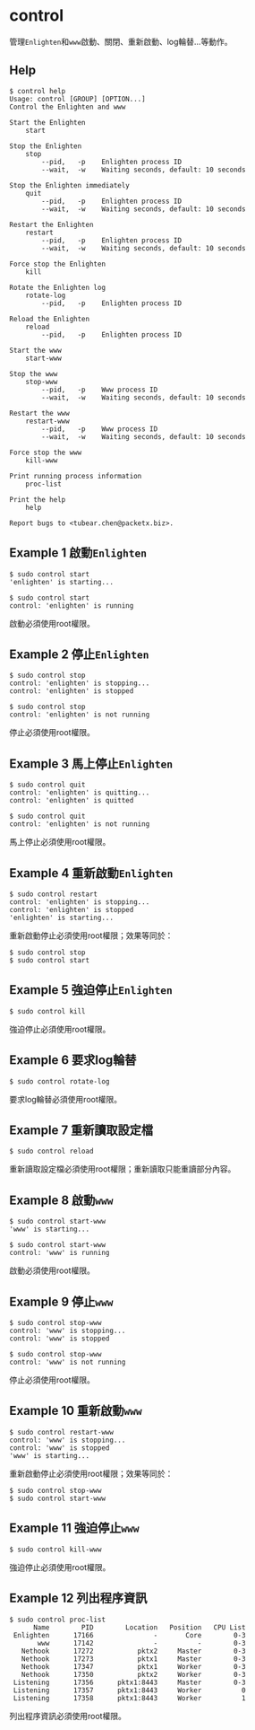 control
===========

管理`Enlighten`和`www`啟動、關閉、重新啟動、log輪替...等動作。

Help
-----------

```
$ control help
Usage: control [GROUP] [OPTION...]
Control the Enlighten and www

Start the Enlighten
    start

Stop the Enlighten
    stop
        --pid,   -p    Enlighten process ID
        --wait,  -w    Waiting seconds, default: 10 seconds

Stop the Enlighten immediately
    quit
        --pid,   -p    Enlighten process ID
        --wait,  -w    Waiting seconds, default: 10 seconds

Restart the Enlighten
    restart
        --pid,   -p    Enlighten process ID
        --wait,  -w    Waiting seconds, default: 10 seconds

Force stop the Enlighten
    kill

Rotate the Enlighten log
    rotate-log
        --pid,   -p    Enlighten process ID

Reload the Enlighten
    reload
        --pid,   -p    Enlighten process ID

Start the www
    start-www

Stop the www
    stop-www
        --pid,   -p    Www process ID
        --wait,  -w    Waiting seconds, default: 10 seconds

Restart the www
    restart-www
        --pid,   -p    Www process ID
        --wait,  -w    Waiting seconds, default: 10 seconds

Force stop the www
    kill-www

Print running process information
    proc-list

Print the help
    help

Report bugs to <tubear.chen@packetx.biz>.
```

Example 1 啟動`Enlighten`
-----------

```
$ sudo control start
'enlighten' is starting...

$ sudo control start
control: 'enlighten' is running
```

啟動必須使用root權限。

Example 2 停止`Enlighten`
-----------

```
$ sudo control stop
control: 'enlighten' is stopping...
control: 'enlighten' is stopped

$ sudo control stop
control: 'enlighten' is not running
```

停止必須使用root權限。

Example 3 馬上停止`Enlighten`
-------------

```
$ sudo control quit
control: 'enlighten' is quitting...
control: 'enlighten' is quitted

$ sudo control quit
control: 'enlighten' is not running
```

馬上停止必須使用root權限。

Example 4 重新啟動`Enlighten`
-------------

```
$ sudo control restart
control: 'enlighten' is stopping...
control: 'enlighten' is stopped
'enlighten' is starting...
```

重新啟動停止必須使用root權限；效果等同於：

```
$ sudo control stop
$ sudo control start
```

Example 5 強迫停止`Enlighten`
------------

```
$ sudo control kill
```

強迫停止必須使用root權限。

Example 6 要求log輪替
------------

```
$ sudo control rotate-log
```

要求log輪替必須使用root權限。

Example 7 重新讀取設定檔
------------

```
$ sudo control reload
```

重新讀取設定檔必須使用root權限；重新讀取只能重讀部分內容。

Example 8 啟動`www`
-----------

```
$ sudo control start-www
'www' is starting...

$ sudo control start-www
control: 'www' is running
```

啟動必須使用root權限。

Example 9 停止`www`
-----------

```
$ sudo control stop-www
control: 'www' is stopping...
control: 'www' is stopped

$ sudo control stop-www
control: 'www' is not running
```

停止必須使用root權限。

Example 10 重新啟動`www`
-------------

```
$ sudo control restart-www
control: 'www' is stopping...
control: 'www' is stopped
'www' is starting...
```

重新啟動停止必須使用root權限；效果等同於：

```
$ sudo control stop-www
$ sudo control start-www
```

Example 11 強迫停止`www`
------------

```
$ sudo control kill-www
```

強迫停止必須使用root權限。

Example 12 列出程序資訊
------------

```
$ sudo control proc-list
      Name        PID        Location   Position   CPU List
 Enlighten      17166               -       Core        0-3
       www      17142               -          -        0-3
   Nethook      17272           pktx2     Master        0-3
   Nethook      17273           pktx1     Master        0-3
   Nethook      17347           pktx1     Worker        0-3
   Nethook      17350           pktx2     Worker        0-3
 Listening      17356      pktx1:8443     Master        0-3
 Listening      17357      pktx1:8443     Worker          0
 Listening      17358      pktx1:8443     Worker          1
```

列出程序資訊必須使用root權限。
